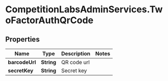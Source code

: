 # CompetitionLabsAdminServices.TwoFactorAuthQrCode

## Properties

Name | Type | Description | Notes
------------ | ------------- | ------------- | -------------
**barcodeUrl** | **String** | QR code url | 
**secretKey** | **String** | Secret key | 


